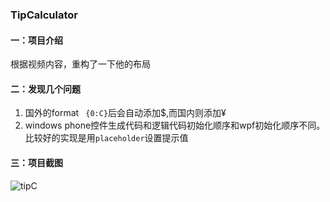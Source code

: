 ### TipCalculator

#### 一：项目介绍

根据视频内容，重构了一下他的布局

#### 二：发现几个问题

1. 国外的format ` {0:C}`后会自动添加$,而国内则添加¥
2. windows phone控件生成代码和逻辑代码初始化顺序和wpf初始化顺序不同。比较好的实现是用`placeholder`设置提示值

#### 三：项目截图

![tipC](/Users/sisilee/Documents/大二下/C#/代码/tasks_CSharp/TipCalculator/pic/tipC.jpg)